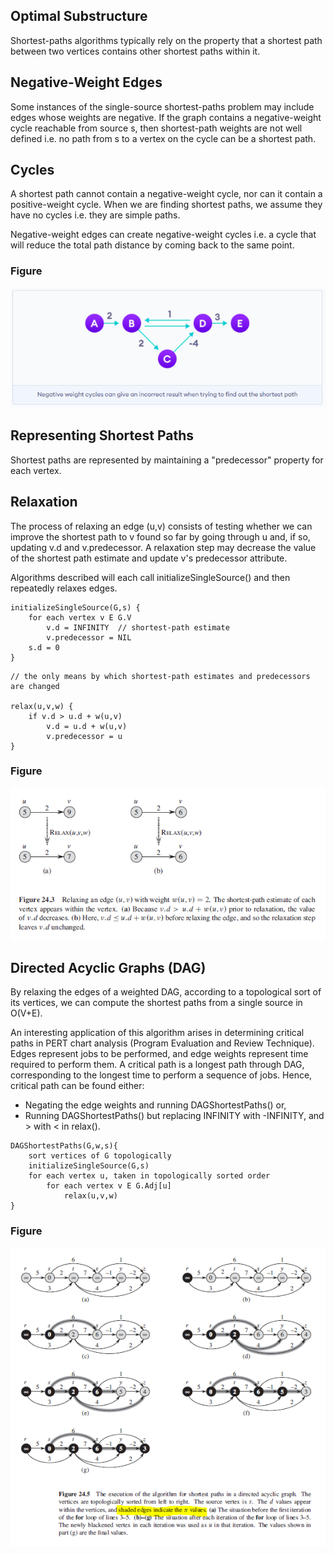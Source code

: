 ## Optimal Substructure

Shortest-paths algorithms typically rely on the property that a shortest path between two vertices contains other shortest paths within it.

## Negative-Weight Edges

Some instances of the single-source shortest-paths problem may include edges whose weights are negative. If the graph contains a negative-weight cycle reachable from source s, then shortest-path weights are not well defined i.e. no path from s to a vertex on the cycle can be a shortest path.

## Cycles

A shortest path cannot contain a negative-weight cycle, nor can it contain a positive-weight cycle. When we are finding shortest paths, we assume they have no cycles i.e. they are simple paths.

Negative-weight edges can create negative-weight cycles i.e. a cycle that will reduce the total path distance by coming back to the same point.

### Figure

<img src="../../../assets/negative-weight-cycles.PNG">

## Representing Shortest Paths

Shortest paths are represented by maintaining a "predecessor" property for each vertex.

## Relaxation

The process of relaxing an edge (u,v) consists of testing whether we can improve the shortest path to v found so far by going through u and, if so, updating v.d and v.predecessor. A relaxation step may decrease the value of the shortest path estimate and update v's predecessor attribute.

Algorithms described will each call initializeSingleSource() and then repeatedly relaxes edges.

```
initializeSingleSource(G,s) {
    for each vertex v E G.V
        v.d = INFINITY  // shortest-path estimate
        v.predecessor = NIL
    s.d = 0
}
```

```
// the only means by which shortest-path estimates and predecessors are changed

relax(u,v,w) {
    if v.d > u.d + w(u,v)
        v.d = u.d + w(u,v)
        v.predecessor = u
}
```

### Figure

<img src="../../../assets/shortest-paths-relaxation.PNG">

## Directed Acyclic Graphs (DAG)

By relaxing the edges of a weighted DAG, according to a topological sort of its vertices, we can compute the shortest paths from a single source in O(V+E).

An interesting application of this algorithm arises in determining critical paths in PERT chart analysis (Program Evaluation and Review Technique). Edges represent jobs to be performed, and edge weights represent time required to perform them. A critical path is a longest path through DAG, corresponding to the longest time to perform a sequence of jobs. Hence, critical path can be found either:

- Negating the edge weights and running DAGShortestPaths() or,
- Running DAGShortestPaths() but replacing INFINITY with -INFINITY, and > with < in relax().

```
DAGShortestPaths(G,w,s){
    sort vertices of G topologically
    initializeSingleSource(G,s)
    for each vertex u, taken in topologically sorted order
        for each vertex v E G.Adj[u]
            relax(u,v,w)
}
```

### Figure

<img src="../../../assets/dag-shortest-paths.PNG">
